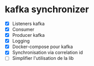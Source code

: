 # kafka synchronizer

- [x] Listeners kafka
- [x] Consumer
- [x] Producer kafka
- [x] Logging
- [x] Docker-compose pour kafka
- [x] Synchronisation via correlation id
- [ ] Simplifier l'utilisation de la lib